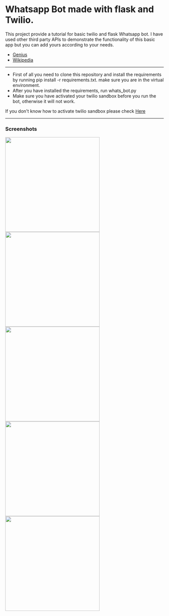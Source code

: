 # Whatsapp Bot made with flask and Twilio.

This project provide a tutorial for basic twilio and flask Whatsapp bot.
I have used other third party APIs to demonstrate the functionality of this basic app but you can add yours according to your needs.
<ul>
<li><a href="https://pypi.org/project/genius-lyrics/">Genius<a/></li>
<li><a href="https://pypi.org/project/wikipedia/">Wikipedia<a/></li>
</ul>
<hr />
<div>
<ul>
<li>First of all you need to clone this repository and install the requirements by running pip install -r requirements.txt. make sure you are in the virtual environment.</li>
<li>After you have installed the requirements, run whats_bot.py</li>
<li> Make sure you have activated your twilio sandbox before you run the bot, otherwise it will not work.</li>
<ul>
</div>
<p>If you don't know how to activate twilio sandbox please check <a href="https://youtu.be/Su8ui2uhipI">Here</a></p>

<hr />
<h3>Screenshots</h3>
<img src="https://user-images.githubusercontent.com/117972097/224680232-1daf8262-ad08-4bfb-b3b7-57ef4135efd2.png" width="300">
<img src="https://user-images.githubusercontent.com/117972097/224696771-05460779-05ec-4d58-a8d7-5a75da870014.png" width="300">
<img src="https://user-images.githubusercontent.com/117972097/224697675-8408b560-5c95-4810-8bc1-12853d304d33.png" width="300">
<img src="https://user-images.githubusercontent.com/117972097/224698667-34e3c132-bc22-450a-87d6-4b7de3ca822d.png" width="300">
<img src="https://user-images.githubusercontent.com/117972097/224699639-5f6eda2d-2c6f-4b3a-ae43-d147a89cbd9e.png" width="300">
